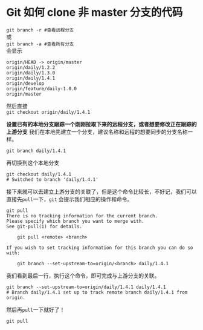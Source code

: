 # Git 如何 clone 非 master 分支的代码

`git branch -r #查看远程分支`  
或  
`git branch -a #查看所有分支`  
会显示

```text
origin/HEAD -> origin/master
origin/daily/1.2.2
origin/daily/1.3.0
origin/daily/1.4.1
origin/develop
origin/feature/daily-1.0.0
origin/master
```

然后直接  
`git checkout origin/daily/1.4.1`

**设置已有的本地分支跟踪一个刚刚拉取下来的远程分支，或者想要修改正在跟踪的上游分支**  我们在本地先建立一个分支，建议名称和远程的想要同步的分支名称一样。

```text
git branch daily/1.4.1
```

再切换到这个本地分支

```text
git checkout daily/1.4.1
# Switched to branch 'daily/1.4.1'
```

接下来就可以去建立上游分支的关联了，但是这个命令比较长，不好记，我们可以直接先`pull`一下，`git` 会提示我们相应的操作和命令。

```text
git pull
There is no tracking information for the current branch.
Please specify which branch you want to merge with.
See git-pull(1) for details.

    git pull <remote> <branch>

If you wish to set tracking information for this branch you can do so with:

    git branch --set-upstream-to=origin/<branch> daily/1.4.1
```

我们看到最后一行，执行这个命令，即可完成与上游分支的关联。

```text
git branch --set-upstream-to=origin/daily/1.4.1 daily/1.4.1
# Branch daily/1.4.1 set up to track remote branch daily/1.4.1 from origin.
```

然后再`pull`一下就好了！

```text
git pull
```

